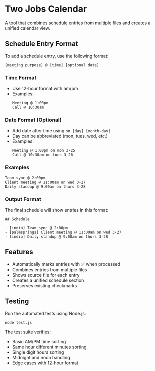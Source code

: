 # Two Jobs Calendar

A tool that combines schedule entries from multiple files and creates a unified calendar view.

## Schedule Entry Format

To add a schedule entry, use the following format:

```
[meeting purpose] @ [time] [optional date]
```

### Time Format
- Use 12-hour format with am/pm
- Examples:
  ```
  Meeting @ 1:00pm
  Call @ 10:30am
  ```

### Date Format (Optional)
- Add date after time using `on [day] [month-day]`
- Day can be abbreviated (mon, tues, wed, etc.)
- Examples:
  ```
  Meeting @ 1:00pm on mon 3-25
  Call @ 10:30am on tues 3-26
  ```

### Examples
```
Team sync @ 2:00pm
Client meeting @ 11:00am on wed 3-27
Daily standup @ 9:00am on thurs 3-28
```

### Output Format
The final schedule will show entries in this format:
```
## Schedule

- [indio] Team sync @ 2:00pm
- [palmsprings] Client meeting @ 11:00am on wed 3-27
- [indio] Daily standup @ 9:00am on thurs 3-28
```

## Features
- Automatically marks entries with ✅ when processed
- Combines entries from multiple files
- Shows source file for each entry
- Creates a unified schedule section
- Preserves existing checkmarks 

## Testing
Run the automated tests using Node.js:
```bash
node test.js
```

The test suite verifies:
- Basic AM/PM time sorting
- Same hour different minutes sorting
- Single digit hours sorting
- Midnight and noon handling
- Edge cases with 12-hour format 